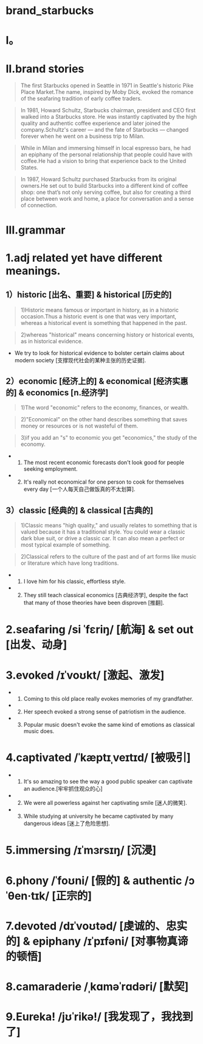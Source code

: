 # brand_starbucks
# I。





# II.brand stories
> The first Starbucks opened in Seattle in 1971 in Seattle's historic Pike Place Market.The name, inspired by Moby Dick, evoked the romance of the seafaring tradition of early coffee traders.

> In 1981, Howard Schultz, Starbucks chairman, president and CEO first walked into a Starbucks store. He was instantly captivated by the high quality and authentic coffee experience and later joined the company.Schultz's career — and the fate of Starbucks — changed forever when he went on a business trip to Milan.

> While in Milan and immersing himself in local espresso bars, he had an epiphany of the personal relationship that people could have with coffee.He had a vision to bring that experience back to the United States.

> In 1987, Howard Schultz purchased Starbucks from its original owners.He set out to build Starbucks into a different kind of coffee shop: one that’s not only serving coffee, but also for creating a third place between work and home, a place for conversation and a sense of connection.

# III.grammar
# 1.adj related yet have different meanings.
## 1）historic [出名、重要] & historical [历史的]
> 1)Historic means famous or important in history, as in a historic occasion.Thus a historic event is one that was very important, whereas a historical event is something that happened in the past.

> 2)whereas "historical" means concerning history or historical events, as in historical evidence. 

- We try to look for historical evidence to bolster certain claims about modern society [支撑现代社会的某种主张的历史证据].

## 2）economic [经济上的] & economical [经济实惠的] & economics [n.经济学]
> 1)The word "economic" refers to the economy, finances, or wealth.

> 2)"Economical" on the other hand describes something that saves money or resources or is not wasteful of them. 

> 3)if you add an "s" to economic you get "economics," the study of the economy.

- 1. The most recent economic forecasts don't look good for people seeking employment.

- 2. It's really not economical for one person to cook for themselves every day [一个人每天自己做饭真的不太划算].

## 3）classic [经典的] & classical [古典的]
> 1)Classic means "high quality," and usually relates to something that is valued because it has a traditional style. You could wear a classic dark blue suit, or drive a classic car. It can also mean a perfect or most typical example of something. 

> 2)Classical refers to the culture of the past and of art forms like music or literature which have long traditions.

- 1. I love him for his classic, effortless style.

- 2. They still teach classical economics [古典经济学], despite the fact that many of those theories have been disproven [推翻].

# 2.seafaring /si ˈfɛriŋ/ [航海] & set out [出发、动身]

# 3.evoked /ɪˈvoʊkt/ [激起、激发]

- 1. Coming to this old place really evokes memories of my grandfather.

- 2. Her speech evoked a strong sense of patriotism in the audience.

- 3. Popular music doesn't evoke the same kind of emotions as classical music does.

# 4.captivated /ˈkæptɪˌveɪtɪd/ [被吸引]

- 1. It's so amazing to see the way a good public speaker can captivate an audience.[牢牢抓住观众的心]

- 2. We were all powerless against her captivating smile [迷人的微笑].

- 3. While studying at university he became captivated by many dangerous ideas [迷上了危险思想].

# 5.immersing /ɪˈmɜrsɪŋ/ [沉浸]

# 6.phony /ˈfoʊni/ [假的] & authentic /ɔˈθen·tɪk/ [正宗的]

# 7.devoted /dɪˈvoʊtəd/ [虔诚的、忠实的] & epiphany /ɪˈpɪfəni/ [对事物真谛的顿悟] 

# 8.camaraderie /ˌkɑməˈrɑdəri/ [默契]

# 9.Eureka! /jʊˈrikə!/ [我发现了，我找到了]




